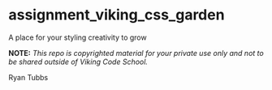 assignment_viking_css_garden
============================

A place for your styling creativity to grow


**NOTE:** *This repo is copyrighted material for your private use only and not to be shared outside of Viking Code School.*

Ryan Tubbs 


